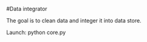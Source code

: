 #Data integrator

The goal is to clean data and integer it into data store.

Launch: python core.py

